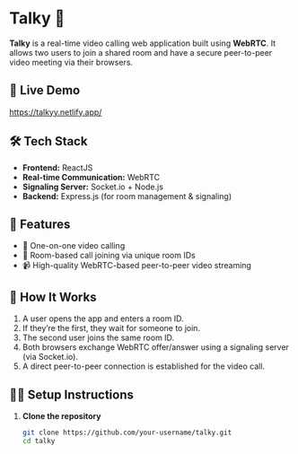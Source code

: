 # Talky 🎥

**Talky** is a real-time video calling web application built using **WebRTC**. It allows two users to join a shared room and have a secure peer-to-peer video meeting via their browsers.

## 🔗 Live Demo
https://talkyy.netlify.app/

## 🛠 Tech Stack

- **Frontend:** ReactJS
- **Real-time Communication:** WebRTC
- **Signaling Server:** Socket.io + Node.js
- **Backend:** Express.js (for room management & signaling)

## 📌 Features

- 👥 One-on-one video calling
- 🔗 Room-based call joining via unique room IDs
- 📹 High-quality WebRTC-based peer-to-peer video streaming

## 🚀 How It Works

1. A user opens the app and enters a room ID.
2. If they’re the first, they wait for someone to join.
3. The second user joins the same room ID.
4. Both browsers exchange WebRTC offer/answer using a signaling server (via Socket.io).
5. A direct peer-to-peer connection is established for the video call.


## 🧑‍💻 Setup Instructions

1. **Clone the repository**
   ```bash
   git clone https://github.com/your-username/talky.git
   cd talky
